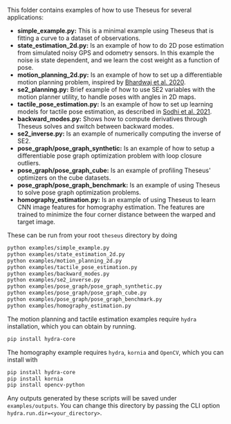 This folder contains examples of how to use Theseus for several applications:

- **simple_example.py:** This is a minimal example using Theseus that is fitting a curve to a dataset of observations.
- **state_estimation_2d.py:** Is an example of how to do 2D pose estimation from simulated
noisy GPS and odometry sensors. In this example the noise is state dependent, and we
learn the cost weight as a function of pose. 
- **motion_planning_2d.py:** Is an example of how to set up a differentiable motion planning
problem, inspired by [Bhardwaj et al. 2020](https://arxiv.org/pdf/1907.09591.pdf).
- **se2_planning.py:** Brief example of how to use SE2 variables with the motion planner
utility, to handle poses with angles in 2D maps.
- **tactile_pose_estimation.py:** Is an example of how to set up learning models for
tactile pose estimation, as described in [Sodhi et al. 2021](https://arxiv.org/abs/1705.10664).
- **backward_modes.py:** Shows how to compute derivatives through Theseus solves and switch between backward modes.
- **se2_inverse.py:** Is an example of numerically computing the inverse of SE2. 
- **pose_graph/pose_graph_synthetic:** Is an example of how to setup a differentiable pose graph optimization
problem with loop closure outliers.
- **pose_graph/pose_graph_cube:** Is an example of profiling Theseus' optimizers on the cube datasets.
- **pose_graph/pose_graph_benchmark:** Is an example of using Theseus to solve pose graph optimization problems.
- **homography_estimation.py:** Is an example of using Theseus to learn CNN image features for homography estimation.
The features are trained to minimize the four corner distance between the warped and target image.

These can be run from your root `theseus` directory by doing

```bash
python examples/simple_example.py
python examples/state_estimation_2d.py
python examples/motion_planning_2d.py
python examples/tactile_pose_estimation.py
python examples/backward_modes.py
python examples/se2_inverse.py
python examples/pose_graph/pose_graph_synthetic.py
python examples/pose_graph/pose_graph_cube.py
python examples/pose_graph/pose_graph_benchmark.py
python examples/homography_estimation.py
```

The motion planning and tactile estimation examples require `hydra` installation, which you can obtain by running.

```bash
pip install hydra-core
```

The homography example requires `hydra`, `kornia` and `OpenCV`, which you can install with

```bash
pip install hydra-core
pip install kornia
pip install opencv-python
```

Any outputs generated by these scripts will be saved under `examples/outputs`. You can change this directory by passing the CLI option `hydra.run.dir=<your_directory>`.
